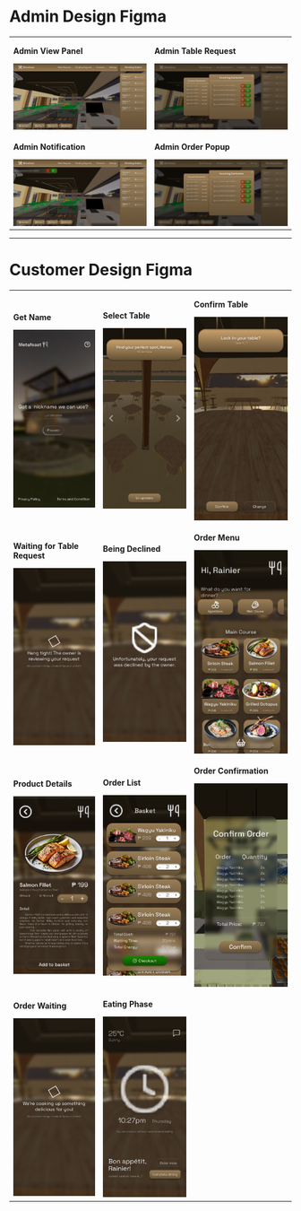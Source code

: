 # Admin Design Figma

<table>
  <tr>
    <td width="50%">
      <p><strong>Admin View Panel</strong></p>
      <img src="./figma/Admin View.jpg" width="500"/>
    </td>
    <td width="50%">
      <p><strong>Admin Table Request</strong></p>
      <img src="./figma/Table Request popup.png" width="500"/>
    </td>
  </tr>
  <tr>
    <td>
      <p><strong>Admin Notification</strong></p>
      <img src="./figma/Admin Notification.png" width="500"/>
    </td>
    <td>
      <p><strong>Admin Order Popup</strong></p>
      <img src="./figma/Table Request popup.png" width="500"/>
    </td>
  </tr>
</table>

---

# Customer Design Figma

<table>
  <tr>
    <td>
      <p><strong>Get Name</strong></p>
      <img src="./figma/GetName.png" width="300"/>
    </td>
    <td>
      <p><strong>Select Table</strong></p>
      <img src="./figma/Select table.png" width="300"/>
    </td>
    <td>
      <p><strong>Confirm Table</strong></p>
      <img src="./figma/Confirm table.png" width="300"/>
    </td>
  </tr>
  <tr>
    <td>
      <p><strong>Waiting for Table Request</strong></p>
      <img src="./figma/table request.png" width="300"/>
    </td>
    <td>
      <p><strong>Being Declined</strong></p>
      <img src="./figma/Declined.png" width="300"/>
    </td>
    <td>
      <p><strong>Order Menu</strong></p>
      <img src="./figma/Order Menu.png" width="300"/>
    </td>
  </tr>
  <tr>
    <td>
      <p><strong>Product Details</strong></p>
      <img src="./figma/Product Details.png" width="300"/>
    </td>
    <td>
      <p><strong>Order List</strong></p>
      <img src="./figma/order list.png" width="300"/>
    </td>
    <td>
      <p><strong>Order Confirmation</strong></p>
      <img src="./figma/After Checkout.png" width="300"/>
    </td>
  </tr>
  <tr>
    <td>
      <p><strong>Order Waiting</strong></p>
      <img src="./figma/waiting order.png" width="300"/>
    </td>
    <td>
      <p><strong>Eating Phase</strong></p>
      <img src="./figma/Eating phase.png" width="300"/>
    </td>
  </tr>
</table>
